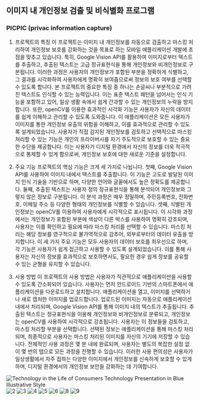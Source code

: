 ## 이미지 내 개인정보 검출 및 비식별화 프로그램

###  PICPIC (privac information capture)



1. 프로젝트의 특징 
이 프로젝트는 이미지 내 개인정보를 자동으로 검출하고 마스킹 처리하여 개인정보 보호를 강화하는 것을 목표로 하는 모바일 애플리케이션 개발에 초점을 맞추고 있습니다. 특히, Google Vision API를 활용하여 이미지로부터 텍스트를 추출하고, 추출된 텍스트는 고급 정규표현식을 통해 개인정보와 비개인정보로 구분됩니다. 이러한 과정은 사용자의 개인정보가 포함된 부분을 정확하게 식별하고, 그 결과를 시각화하여 사용자에게 명확히 보여줌으로써 정보의 보호 여부를 선택할 수 있도록 합니다.
본 프로젝트의 중요한 특징 중 하나는 손글씨나 부분적으로 가려진 텍스트도 인식할 수 있는 능력입니다. 이는 표준 텍스트 패턴을 넘어서는 인식 기능을 포함하고 있어, 일상 생활 속에서 쉽게 간과할 수 있는 개인정보의 누락을 방지합니다. 또한, openCV를 이용한 효과적인 시각화 기능은 사용자가 자신의 데이터를 쉽게 이해하고 관리할 수 있도록 도와줍니다.
이 애플리케이션은 모든 사용자가 이미지를 통한 개인정보 유출의 위험을 이해하고, 이를 효과적으로 관리할 수 있도록 설계되었습니다. 사용자가 직접 감지된 개인정보를 검토하고 선택적으로 마스킹 처리할 수 있는 기능은 개인의 프라이버시를 자기 주도적으로 보호할 수 있는 중요한 수단을 제공합니다. 이는 사용자가 디지털 환경에서 자신의 정보를 더욱 적극적으로 통제할 수 있게 함으로써, 개인정보 보호에 대한 새로운 기준을 설정합니다.

2. 주요 기능 
프로젝트의 핵심 기능은 크게 세 가지로 나뉩니다. 첫째, Google Vision API를 사용하여 이미지 내에서 텍스트를 추출합니다. 이 기능은 고도로 발달된 이미지 인식 기술을 기반으로 하며, 다양한 언어와 글꼴에서도 높은 정확도를 제공합니다. 둘째, 추출된 텍스트는 사용자 정의 정규표현식을 통해 분석되어 개인정보와 그렇지 않은 정보로 구분됩니다. 이 분석 과정은 매우 정밀하며, 주민등록번호, 전화번호, 이메일 주소 등 다양한 형태의 개인정보를 식별할 수 있습니다.
셋째, 식별된 개인정보는 openCV를 이용하여 사용자에게 시각적으로 표시됩니다. 이 시각화 과정에서는 개인정보가 포함된 부분에 색상이 다른 박스를 사용하여 명확히 강조되며, 사용자는 이를 확인하고 필요에 따라 마스킹 처리를 선택할 수 있습니다. 마스킹 처리는 해당 정보를 영구적으로 불가역적으로 감추어, 외부로부터의 데이터 유출을 방지합니다.
이 세 가지 주요 기능은 모두 사용자의 데이터 보호를 최우선으로 하며, 각 기능은 사용자가 쉽게 접근하고 사용할 수 있도록 설계되었습니다. 이를 통해 사용자는 자신의 정보를 효과적으로 보호하면서도, 필요한 경우 쉽게 정보를 공유할 수 있는 균형을 유지할 수 있습니다.

3. 사용 방법 
이 프로젝트의 사용 방법은 사용자가 직관적으로 애플리케이션을 사용할 수 있도록 간소화되어 있습니다. 사용자는 먼저 안드로이드 기반의 스마트폰에서 애플리케이션을 다운로드하고 설치합니다. 애플리케이션을 열고, 이미지를 선택하거나 새로 캡처한 이미지를 업로드합니다. 업로드된 이미지는 자동으로 애플리케이션 내에서 처리되며, Google Vision API를 통해 이미지 내의 텍스트가 추출됩니다.
추출된 텍스트는 정규표현식을 이용해 개인정보와 비개인정보로 분류되고, 개인정보는 openCV를 사용하여 시각적으로 강조됩니다. 사용자는 이 정보들을 검토하고, 마스킹 처리할 부분을 선택합니다. 선택된 정보는 애플리케이션을 통해 마스킹 처리되며, 최종적으로 사용자는 마스킹 처리된 이미지를 자신의 기기에 저장할 수 있습니다.
전체적인 사용 과정은 몇 분 내에 완료되며, 사용자는 별도의 복잡한 설정 없이 몇 번의 탭으로 모든 과정을 진행할 수 있습니다. 이러한 사용 편의성은 사용자가 일상생활에서 자주 접하는 다양한 이미지에서 개인정보를 신속하게 보호할 수 있게 하며, 디지털 환경에서의 개인정보 보안을 강화하는 데 기여합니다.





![Technology in the Life of Consumers Technology Presentation in Blue Illustrative Style](https://github.com/Hyeonju922/PBL_PICPIC/assets/108861088/cc1d4fa7-e146-49dd-b95f-cee7461ca9f8)
![2](https://github.com/Hyeonju922/PBL_PICPIC/assets/108861088/65541201-3e36-41d9-a882-fb7b40553645)
![3](https://github.com/Hyeonju922/PBL_PICPIC/assets/108861088/88aeb1d0-c781-4d52-b142-e8b1285cd436)
![4](https://github.com/Hyeonju922/PBL_PICPIC/assets/108861088/59c9edfc-88ad-4969-98cd-9c79331d0e3a)
![5](https://github.com/Hyeonju922/PBL_PICPIC/assets/108861088/1c566dd9-e164-467e-a147-2fd5c7451e07)
![6](https://github.com/Hyeonju922/PBL_PICPIC/assets/108861088/52b6f50a-76f1-4037-bc46-ac67c94f05fc)
![8](https://github.com/Hyeonju922/PBL_PICPIC/assets/108861088/4bc497fb-59b6-41df-bef5-1a81ff1ac2ef)
![9](https://github.com/Hyeonju922/PBL_PICPIC/assets/108861088/e904ebf5-ee31-44b6-904f-bd4186126803)


